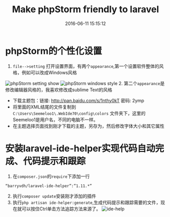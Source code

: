 ﻿---
title: Make phpStorm friendly to laravel
date: 2016-06-11 15:15:12
toc: true
categories:
- 网站开发
tags:
- phpStorm
- laravel
---
# phpStorm的个性化设置
1. `file-->setting` 打开设置界面，有两个`appearance`,第一个设置软件整体的风格，例如可以改成Windows风格

<!-- more -->


![phpStorm setting show](setting_show.png)
![phpStorm windows style](phpStorm_windows_style.png)
2. 第二个`appearance`是修改编辑器风格的，我喜欢修改成sublime Text的风格
- 下载主题包：链接: http://pan.baidu.com/s/1nthy0kT 密码: 2ymp
- 将里面的XML结尾的文件复制到`C:\Users\Seemeloo1\.WebIde70\config\colors` 文件夹下，这里的Seemeloo1是用户名，不同的电脑不一样。
- 在主题选择页面找到刚才下载的主题，另存为，然后修改字体大小和其它属性

# 安装laravel-ide-helper实现代码自动完成、代码提示和跟踪
1. 在`composer.json`的`require`下添加一行
```
“barryvdh/laravel-ide-helper”:”1.11.*”
```
2. 执行`composer update`安装刚才添加的插件
3. 执行`php artisan ide-helper:generate`,生成代码提示和跟踪需要的文件，现在就可以按住Ctrl单击方法追踪方法来源了。
![ide-help](ide_helper.png)
